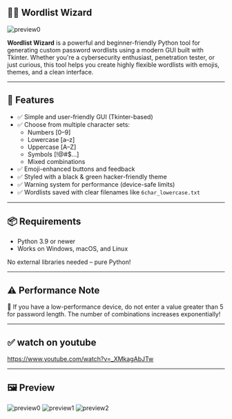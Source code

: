 ## 🧙‍♂️ Wordlist Wizard

![preview0](https://github.com/user-attachments/assets/fd67e936-d620-4157-b932-b57ede126c63)

**Wordlist Wizard** is a powerful and beginner-friendly Python tool for generating custom password wordlists using a modern GUI built with Tkinter. Whether you're a cybersecurity enthusiast, penetration tester, or just curious, this tool helps you create highly flexible wordlists with emojis, themes, and a clean interface.

---

## 🎯 Features

- ✅ Simple and user-friendly GUI (Tkinter-based)
- ✅ Choose from multiple character sets:
  - Numbers [0–9]
  - Lowercase [a–z]
  - Uppercase [A–Z]
  - Symbols [!@#$...]
  - Mixed combinations
- ✅ Emoji-enhanced buttons and feedback
- ✅ Styled with a black & green hacker-friendly theme
- ✅ Warning system for performance (device-safe limits)
- ✅ Wordlists saved with clear filenames like `6char_lowercase.txt`


---

## 📦 Requirements

- Python 3.9 or newer
- Works on Windows, macOS, and Linux

No external libraries needed – pure Python!

---

## ⚠️ Performance Note

🛑 If you have a low-performance device, do not enter a value greater than 5 for password length.
The number of combinations increases exponentially!

---
## ✅ watch on youtube

https://www.youtube.com/watch?v=_XMkagAbJTw

---
## 🖼️ Preview


![preview0](https://github.com/user-attachments/assets/90df4c8c-515c-48c9-91b4-a4749f8be237)
![preview1](https://github.com/user-attachments/assets/c67de5cf-9784-45a3-8634-fd0f3351e69e)
![preview2](https://github.com/user-attachments/assets/aba51a4f-615b-4096-a9db-4217a374cf2a)

